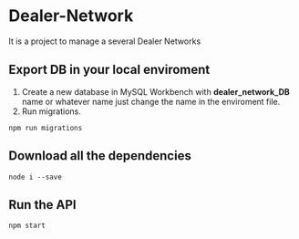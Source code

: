 # Dealer-Network
It is a project to manage a several Dealer Networks

## Export DB in your local enviroment

1. Create a new database in MySQL Workbench with **dealer_network_DB** name or whatever name 
   just change the name in the enviroment file.
2. Run  migrations.

```
npm run migrations	
```

## Download all the dependencies

```
node i --save
```

## Run the API

```
npm start
```
